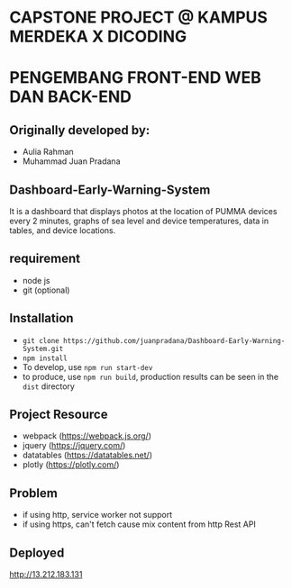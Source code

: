 # CAPSTONE PROJECT @ KAMPUS MERDEKA X DICODING
# PENGEMBANG FRONT-END WEB DAN BACK-END

## Originally developed by:
- Aulia Rahman
- Muhammad Juan Pradana

## Dashboard-Early-Warning-System
It is a dashboard that displays photos at the location of PUMMA devices every 2 minutes, graphs of sea level and device temperatures, data in tables, and device locations.

## requirement
- node js
- git (optional)

## Installation
- ```git clone https://github.com/juanpradana/Dashboard-Early-Warning-System.git```
- ```npm install```
- To develop, use ```npm run start-dev```
- to produce, use ```npm run build```, production results can be seen in the ```dist``` directory

## Project Resource
- webpack (https://webpack.js.org/)
- jquery (https://jquery.com/)
- datatables (https://datatables.net/)
- plotly (https://plotly.com/)

## Problem
- if using http, service worker not support
- if using https, can't fetch cause mix content from http Rest API

## Deployed
http://13.212.183.131

